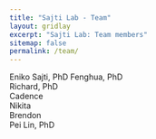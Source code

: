 ```yaml
---
title: "Sajti Lab - Team"
layout: gridlay
excerpt: "Sajti Lab: Team members"
sitemap: false
permalink: /team/
---
```


 
Eniko Sajti, PhD
Fenghua, PhD  
Richard, PhD   
Cadence  
Nikita  
Brendon  
Pei Lin, PhD  
